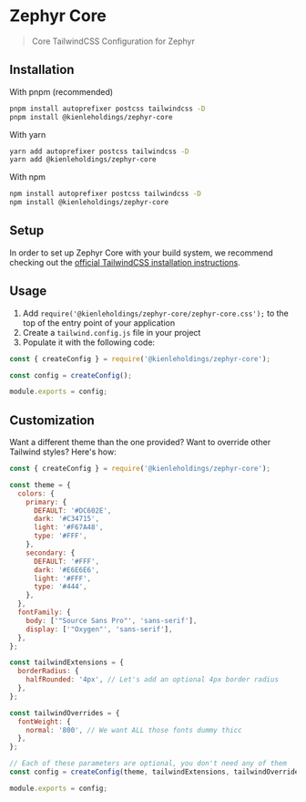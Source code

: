# Zephyr Core

> Core TailwindCSS Configuration for Zephyr

## Installation

With pnpm (recommended)

```bash
pnpm install autoprefixer postcss tailwindcss -D
pnpm install @kienleholdings/zephyr-core
```

With yarn

```bash
yarn add autoprefixer postcss tailwindcss -D
yarn add @kienleholdings/zephyr-core
```

With npm

```bash
npm install autoprefixer postcss tailwindcss -D
npm install @kienleholdings/zephyr-core
```

## Setup

In order to set up Zephyr Core with your build system, we recommend checking out the
[official TailwindCSS installation instructions](https://tailwindcss.com/docs/installation).

## Usage

1. Add `require('@kienleholdings/zephyr-core/zephyr-core.css');` to the top of the entry point of
   your application
1. Create a `tailwind.config.js` file in your project
1. Populate it with the following code:

```js
const { createConfig } = require('@kienleholdings/zephyr-core');

const config = createConfig();

module.exports = config;
```

## Customization

Want a different theme than the one provided? Want to override other Tailwind styles? Here's how:

```js
const { createConfig } = require('@kienleholdings/zephyr-core');

const theme = {
  colors: {
    primary: {
      DEFAULT: '#DC602E',
      dark: '#C34715',
      light: '#F67A48',
      type: '#FFF',
    },
    secondary: {
      DEFAULT: '#FFF',
      dark: '#E6E6E6',
      light: '#FFF',
      type: '#444',
    },
  },
  fontFamily: {
    body: ['"Source Sans Pro"', 'sans-serif'],
    display: ['"Oxygen"', 'sans-serif'],
  },
};

const tailwindExtensions = {
  borderRadius: {
    halfRounded: '4px', // Let's add an optional 4px border radius
  },
};

const tailwindOverrides = {
  fontWeight: {
    normal: '800', // We want ALL those fonts dummy thicc
  },
};

// Each of these parameters are optional, you don't need any of them
const config = createConfig(theme, tailwindExtensions, tailwindOverrides);

module.exports = config;
```
